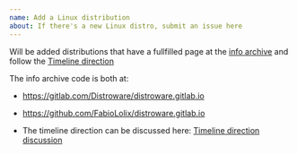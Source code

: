 ```yaml
---
name: Add a Linux distribution
about: If there's a new Linux distro, submit an issue here
---
```


Will be added distributions that have a fullfilled page at the [info archive](https://fabiololix.gitlab.io/) 
and follow the [Timeline direction](https://github.com/FabioLolix/LinuxTimeline/issues/158)

The info archive code is both at:

* https://gitlab.com/Distroware/distroware.gitlab.io
* https://github.com/FabioLolix/distroware.gitlab.io

* The timeline direction can be discussed here: [Timeline direction discussion](https://github.com/FabioLolix/LinuxTimeline/issues/157)
